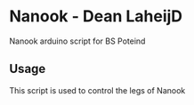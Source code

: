 # Nanook - Dean LaheijD
Nanook arduino script for BS Poteind

## Usage
This script is used to control the legs of Nanook
